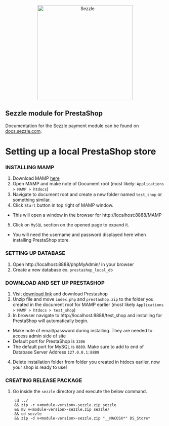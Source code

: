 <div align="center">
    <a href="https://sezzle.com">
        <img src="https://media.sezzle.com/branding/2.0/Sezzle_Logo_FullColor.svg" width="300px" alt="Sezzle" />
    </a>
</div>

## Sezzle module for PrestaShop

Documentation for the Sezzle payment module can be found on <a href="https://docs.sezzle.com/sezzle-integration/docs/prestashop">docs.sezzle.com</a>.

# Setting up a local PrestaShop store

### INSTALLING MAMP

1. Download MAMP [here](https://www.mamp.info/en/downloads)
2. Open MAMP and make note of Document root (most likely: `Applications > MAMP > htdocs`)
3. Navigate to document root and create a new folder named `test_shop` or something similar.
4. Click `Start` button in top right of MAMP window.
- This will open a window in the browser for http://localhost:8888/MAMP
5. Click on `MySQL` section on the opened page to expand it. 
- You will need the username and password displayed here when installing PrestaShop store

### SETTING UP DATABASE

1. Open http://localhost:8888/phpMyAdmin/ in your browser
2. Create a new database ex. `prestashop_local_db`

### DOWNLOAD AND SET UP PRESTASHOP

1. Visit [download link](https://www.prestashop.com/en/download) and download Prestashop
2. Unzip file and move `index.php` and `prestashop.zip` to the folder you created in the document root for MAMP earlier (most likely `Applications > MAMP > htdocs > test_shop`)
3. In browser navigate to http://localhost:8888/test_shop and installing for PrestaShop will automatically begin.
- Make note of email/password during installing.  They are needed to access admin side of site
- Default port for PrestaShop is `3306`
- The default port for MySQL is `8889`.  Make sure to add to end of Database Server Address `127.0.0.1:8889`
4. Delete installation folder from folder you created in htdocs earlier, now your shop is ready to use!

### CREATING RELEASE PACKAGE

1. Go inside the `sezzle` directory and execute the below command.
```
    cd ../ 
    && zip -r v<module-version>-sezzle.zip sezzle 
    && mv v<module-version>-sezzle.zip sezzle/ 
    && cd sezzle
    && zip -d v<module-version>-sezzle.zip "__MACOSX*" DS_Store*
```
